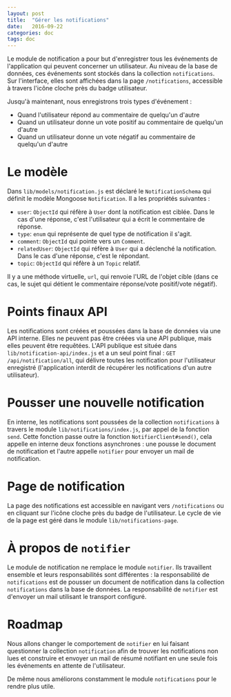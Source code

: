```yaml
---
layout: post
title:  "Gérer les notifications"
date:   2016-09-22
categories: doc
tags: doc
---
```


Le module de notification a pour but d'enregistrer tous les événements de l'application qui peuvent concerner un utilisateur. Au niveau de la base de données, ces événements sont stockés dans la collection `notifications`. Sur l'interface, elles sont affichées dans la page `/notifications`, accessible à travers l'icône cloche près du badge utilisateur.

Jusqu'à maintenant, nous enregistrons trois types d'événement :
- Quand l'utilisateur répond au commentaire de quelqu'un d'autre
- Quand un utilisateur donne un vote positif au commentaire de quelqu'un d'autre
- Quand un utilisateur donne un vote négatif au commentaire de quelqu'un d'autre

# Le modèle
Dans `lib/models/notification.js` est déclaré le `NotificationSchema` qui définit le modèle Mongoose `Notification`. Il a les propriétés suivantes :
- `user`: `ObjectId` qui réfère à `User` dont la notification est ciblée. Dans le cas d'une réponse, c'est l'utilisateur qui a écrit le commentaire de réponse.
- `type`: `enum` qui représente de quel type de notification il s'agit.
- `comment`: `ObjectId` qui pointe vers un  `Comment`.
- `relatedUser`: `ObjectId` qui réfère à `User` qui a déclenché la notification. Dans le cas d'une réponse, c'est le répondant.
- `topic`: `ObjectId` qui réfère à un `Topic` relatif.

Il y a une méthode virtuelle, `url`, qui renvoie l'URL de l'objet cible (dans ce cas, le sujet qui détient le commentaire réponse/vote positif/vote négatif).

# Points finaux API

Les notifications sont créées et poussées dans la base de données via une API interne. Elles ne peuvent pas être créées via une API publique, mais elles peuvent être requêtées. L'API publique est située dans `lib/notification-api/index.js` et a un seul point final : `GET /api/notification/all`, 
qui délivre toutes les notification pour l'utilisateur enregistré (l'application interdit de récupérer les notifications d'un autre utilisateur).


# Pousser une nouvelle notification 

En interne, les notifications sont poussées de la collection `notifications` à travers le module `lib/notifications/index.js`, par appel de la fonction `send`. Cette fonction passe outre la fonction `NotifierClient#send()`, cela appelle en interne deux fonctions asynchrones : une pousse le document de notification et l'autre appelle `notifier` pour envoyer un mail de notification.

# Page de notification

La page des notifications est accessible en navigant vers `/notifications` ou en cliquant sur l'icône cloche près du badge de l'utilisateur. Le cycle de vie de la page est géré dans le module `lib/notifications-page`.

# À propos de `notifier`

Le module de notification ne remplace le module `notifier`. Ils travaillent ensemble et leurs responsabilités sont différentes : la responsabilité de `notifications` est de pousser un document de notification dans la collection `notifications` dans la base de données. La responsabilité de `notifier` est d'envoyer un mail utilisant le transport configuré.

# Roadmap

Nous allons changer le comportement de `notifier` en lui faisant questionner la collection `notification` afin de trouver les notifications non lues et construire et envoyer un mail de résumé notifiant en une seule fois les événements en attente de l'utilisateur. 

De même nous améliorons constamment le module `notifications` pour le rendre plus utile.